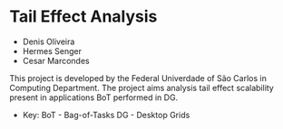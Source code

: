 Tail Effect Analysis
====================

* Denis Oliveira
* Hermes Senger
* Cesar Marcondes

This project is developed by the Federal Univerdade of São Carlos in Computing Department. The project aims analysis tail effect scalability present in applications BoT performed in DG.


* Key:
	BoT - Bag-of-Tasks
	DG - Desktop Grids
